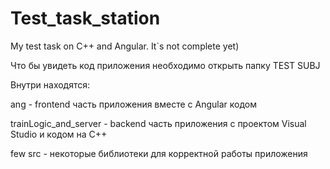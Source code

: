 # Test_task_station
My test task on C++ and Angular. It`s not complete yet)

Что бы увидеть код приложения необходимо открыть папку TEST SUBJ

Внутри находятся:

ang - frontend часть приложения вместе с Angular кодом

trainLogic_and_server - backend часть приложения с проектом Visual Studio и кодом на C++

few src - некоторые библиотеки для корректной работы приложения
